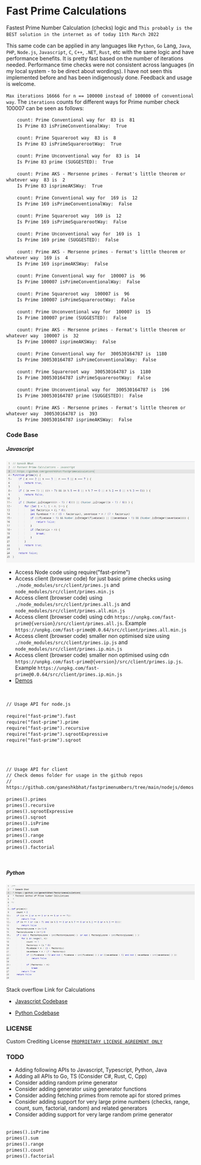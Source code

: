 # Fast Prime Calculations


Fastest Prime Number Calculation (checks) logic and `This probably is the BEST solution in the internet as of today 11th March 2022`


This same code can be applied in any languages like `Python`, `Go` Lang, `Java`, `PHP`, `Node.js`, `Javascript`, `C`, `C++`, `.NET`, `Rust`, etc with the same logic and have performance benefits. It is pretty fast based on the number of iterations needed. Performance time checks were not consistent across languages (in my local system - to be direct about wordings). I have not seen this implemented before and has been indigenously done. Feedback and usage is welcome.


`Max iterations 16666 for n == 100000 instead of 100000 of conventional way`. The `iterations` counts for different ways for Prime number check 100007 can be seen as follows:


        count: Prime Conventional way for  83 is  81
        Is Prime 83 isPrimeConventionalWay:  True

        count: Prime Squareroot way  83 is  8
        Is Prime 83 isPrimeSquarerootWay:  True

        count: Prime Unconventional way for  83 is  14
        Is Prime 83 prime (SUGGESTED):  True

        count: Prime AKS - Mersenne primes - Fermat's little theorem or whatever way  83 is  2
        Is Prime 83 isprimeAKSWay:  True

        count: Prime Conventional way for  169 is  12
        Is Prime 169 isPrimeConventionalWay:  False

        count: Prime Squareroot way  169 is  12
        Is Prime 169 isPrimeSquarerootWay:  False

        count: Prime Unconventional way for  169 is  1
        Is Prime 169 prime (SUGGESTED):  False

        count: Prime AKS - Mersenne primes - Fermat's little theorem or whatever way  169 is  4
        Is Prime 169 isprimeAKSWay:  False

        count: Prime Conventional way for  100007 is  96
        Is Prime 100007 isPrimeConventionalWay:  False

        count: Prime Squareroot way  100007 is  96
        Is Prime 100007 isPrimeSquarerootWay:  False

        count: Prime Unconventional way for  100007 is  15
        Is Prime 100007 prime (SUGGESTED):  False

        count: Prime AKS - Mersenne primes - Fermat's little theorem or whatever way  100007 is  32
        Is Prime 100007 isprimeAKSWay:  False

        count: Prime Conventional way for  300530164787 is  1180
        Is Prime 300530164787 isPrimeConventionalWay:  False

        count: Prime Squareroot way  300530164787 is  1180
        Is Prime 300530164787 isPrimeSquarerootWay:  False

        count: Prime Unconventional way for  300530164787 is  196
        Is Prime 300530164787 prime (SUGGESTED):  False

        count: Prime AKS - Mersenne primes - Fermat's little theorem or whatever way  300530164787 is  393
        Is Prime 300530164787 isprimeAKSWay:  False
    


### Code Base 


##### Javascript
![Javascript Codebase](https://github.com/ganeshkbhat/fastprimecalculations/blob/main/Fastest_Prime_Number_Calculations_codebase_javascript.jpeg)

- Access Node code using require("fast-prime")
- Access client (browser code) for just basic prime checks using `./node_modules/src/client/primes.js` and `node_modules/src/client/primes.min.js`
- Access client (browser code) using `./node_modules/src/client/primes.all.js` and `node_modules/src/client/primes.all.min.js`
- Access client (browser code) using cdn `https://unpkg.com/fast-prime@{version}/src/client/primes.all.js`. Example `https://unpkg.com/fast-prime@0.0.64/src/client/primes.all.min.js`
- Access client (browser code) smaller non optimised size using `./node_modules/src/client/primes.ip.js` and `node_modules/src/client/primes.ip.min.js`
- Access client (browser code) smaller non optimised using cdn `https://unpkg.com/fast-prime@{version}/src/client/primes.ip.js`. Example `https://unpkg.com/fast-prime@0.0.64/src/client/primes.ip.min.js`
- [Demos](https://github.com/ganeshkbhat/fastprimenumbers/tree/main/nodejs/demos)


```


// Usage API for node.js

require("fast-prime").fast
require("fast-prime").prime
require("fast-prime").recursive
require("fast-prime").sqrootExpressive
require("fast-prime").sqroot


```


```


// Usage API for client
// Check demos folder for usage in the github repos
// https://github.com/ganeshkbhat/fastprimenumbers/tree/main/nodejs/demos

primes().primes
primes().recursive
primes().sqrootExpressive
primes().sqroot
primes().isPrime
primes().sum
primes().range
primes().count
primes().factorial



```

##### Python
![Python Codebase](https://github.com/ganeshkbhat/fastprimecalculations/blob/main/Fastest_Prime_Number_Calculations_codebase_python.jpeg)

Stack overflow Link for Calculations

- [Javascript Codebase](https://stackoverflow.com/questions/40200089/number-prime-test-in-javascript/71437628?noredirect=1#comment126271353_71437628)

- [Python Codebase](https://stackoverflow.com/questions/1801391/how-to-create-the-most-compact-mapping-n-%e2%86%92-isprimen-up-to-a-limit-n/71438297#71438297)


### LICENSE

Custom Crediting License [`PROPRIETARY LICENSE AGREEMENT ONLY`](https://github.com/ganeshkbhat/fastprimecalculations/blob/main/LICENSE)


### TODO

- Adding following APIs to Javascript, Typescript, Python, Java
- Adding all APIs to Go, TS (Consider C#, Rust, C, Cpp)
- Consider adding random prime generator
- Consider adding generator using generator functions
- Consider adding fetching primes from remote api for stored primes
- Consider adding support for very large prime numbers (checks, range, count, sum, factorial, random) and related generators
- Consider adding support for very large random prime generator


```

primes().isPrime
primes().sum
primes().range
primes().count
primes().factorial

```

